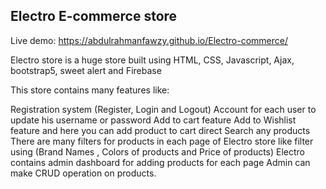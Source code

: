 ## Electro E-commerce store
Live demo: https://abdulrahmanfawzy.github.io/Electro-commerce/

Electro store is a huge store built using HTML, CSS, Javascript, Ajax, bootstrap5, sweet alert and Firebase

This store contains many features like:

Registration system (Register, Login and Logout)
Account for each user to update his username or password
Add to cart feature
Add to Wishlist feature and here you can add product to cart direct
Search any products
There are many filters for products in each page of Electro store like filter using (Brand Names , Colors of products and Price of products)
Electro contains admin dashboard for adding products for each page
Admin can make CRUD operation on products.

